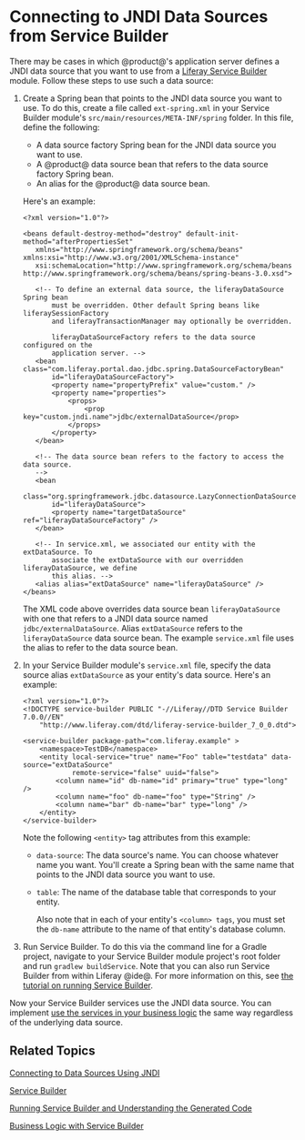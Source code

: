 # Connecting to JNDI Data Sources from Service Builder [](id=connecting-to-jndi-data-sources-from-service-builder)

There may be cases in which @product@'s application server defines a JNDI data 
source that you want to use from a 
[Liferay Service Builder](/develop/tutorials/-/knowledge_base/7-0/service-builder) 
module. Follow these steps to use such a data source: 

1.  Create a Spring bean that points to the JNDI data source you want to use. To
    do this, create a file called `ext-spring.xml` in your Service Builder
    module's `src/main/resources/META-INF/spring` folder. In this file, define
    the following: 

    -   A data source factory Spring bean for the JNDI data source you want to
    use. 
    -   A @product@ data source bean that refers to the data source factory
    Spring bean.  
    -   An alias for the @product@ data source bean. 

    Here's an example: 

        <?xml version="1.0"?>

        <beans default-destroy-method="destroy" default-init-method="afterPropertiesSet"
           xmlns="http://www.springframework.org/schema/beans" xmlns:xsi="http://www.w3.org/2001/XMLSchema-instance"
           xsi:schemaLocation="http://www.springframework.org/schema/beans http://www.springframework.org/schema/beans/spring-beans-3.0.xsd">

           <!-- To define an external data source, the liferayDataSource Spring bean 
               must be overridden. Other default Spring beans like liferaySessionFactory 
               and liferayTransactionManager may optionally be overridden. 

               liferayDataSourceFactory refers to the data source configured on the
               application server. -->
           <bean class="com.liferay.portal.dao.jdbc.spring.DataSourceFactoryBean"
               id="liferayDataSourceFactory">
               <property name="propertyPrefix" value="custom." />
               <property name="properties">
                   <props>
                       <prop key="custom.jndi.name">jdbc/externalDataSource</prop>
                   </props>
               </property>
           </bean>

           <!-- The data source bean refers to the factory to access the data source.
           -->
           <bean
               class="org.springframework.jdbc.datasource.LazyConnectionDataSourceProxy"
               id="liferayDataSource">
               <property name="targetDataSource" ref="liferayDataSourceFactory" />
           </bean>

           <!-- In service.xml, we associated our entity with the extDataSource. To 
               associate the extDataSource with our overridden liferayDataSource, we define 
               this alias. -->
           <alias alias="extDataSource" name="liferayDataSource" />
        </beans>

    The XML code above overrides data source bean `liferayDataSource` with one
    that refers to a JNDI data source named `jdbc/externalDataSource`.
    Alias `extDataSource` refers to the
    `liferayDataSource` data source bean. The example `service.xml` file uses the alias to refer
    to the data source bean. 

2.  In your Service Builder module's `service.xml` file, specify the data
    source alias `extDataSource` as your entity's data source. Here's an example: 

        <?xml version="1.0"?>
        <!DOCTYPE service-builder PUBLIC "-//Liferay//DTD Service Builder 7.0.0//EN"
            "http://www.liferay.com/dtd/liferay-service-builder_7_0_0.dtd">

        <service-builder package-path="com.liferay.example" >
            <namespace>TestDB</namespace>
            <entity local-service="true" name="Foo" table="testdata" data-source="extDataSource"
                    remote-service="false" uuid="false">
   	            <column name="id" db-name="id" primary="true" type="long" />
   	            <column name="foo" db-name="foo" type="String" />
   	            <column name="bar" db-name="bar" type="long" />
            </entity>
        </service-builder>

    Note the following `<entity>` tag attributes from this example: 

    -   `data-source`: The data source's name. You can choose whatever name you
        want. You'll create a Spring bean with the same name that points to the
        JNDI data source you want to use. 
    -   `table`: The name of the database table that corresponds to your
        entity. 

        Also note that in each of your entity's `<column> tags`, you must set
        the `db-name` attribute to the name of that entity's database column.

3.  Run Service Builder. To do this via the command line for a Gradle project, 
    navigate to your Service Builder module project's root folder and run 
    `gradlew buildService`. Note that you can also run Service Builder from 
    within Liferay @ide@. For more information on this, see 
    [the tutorial on running Service Builder](/develop/tutorials/-/knowledge_base/7-0/running-service-builder-and-understanding-the-generated-code). 

Now your Service Builder services use the JNDI data source. You can implement
[use the services in your business logic](/develop/tutorials/-/knowledge_base/7-0/business-logic-with-service-builder)
the same way regardless of the underlying data source. 

## Related Topics [](id=related-topics)

[Connecting to Data Sources Using JNDI](/develop/tutorials/-/knowledge_base/7-0/connecting-to-data-sources-using-jndi)

[Service Builder](/develop/tutorials/-/knowledge_base/7-0/service-builder)

[Running Service Builder and Understanding the Generated Code](/develop/tutorials/-/knowledge_base/7-0/running-service-builder-and-understanding-the-generated-code)

[Business Logic with Service Builder](/develop/tutorials/-/knowledge_base/7-0/business-logic-with-service-builder)
